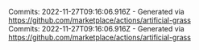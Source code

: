 Commits: 2022-11-27T09:16:06.916Z - Generated via https://github.com/marketplace/actions/artificial-grass
<br>
Commits: 2022-11-27T09:16:06.916Z - Generated via https://github.com/marketplace/actions/artificial-grass
<br>
